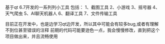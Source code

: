 基于qt 6.7开发的一系列列小工具
包括：
1、截图工具
2、小游戏
3、摇号器
4、天气爬虫
5、AI聊天机器人
6、翻译工具
7、文件传输工具

目前正在开发中，也是边学习qt边开发，所以其中可能会有较多bug,或者有理解不到位甚至错误的注释
前期的代码可能要逊色一点，我会慢慢修改，直到把这个项目做出来，并且流畅使用
